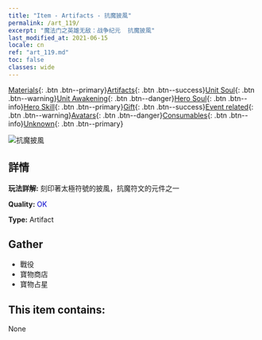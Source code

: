 ```yaml
---
title: "Item - Artifacts - 抗魔披風"
permalink: /art_119/
excerpt: "魔法门之英雄无敌：战争纪元  抗魔披風"
last_modified_at: 2021-06-15
locale: cn
ref: "art_119.md"
toc: false
classes: wide
---
```

 [Materials](/ItemsCN/){: .btn .btn--primary}[Artifacts](/ItemsCN/Artifacts/){: .btn .btn--success}[Unit Soul](/ItemsCN/UnitSoul/){: .btn .btn--warning}[Unit Awakening](/ItemsCN/UnitAwakening/){: .btn .btn--danger}[Hero Soul](/ItemsCN/HeroSoul/){: .btn .btn--info}[Hero Skill](/ItemsCN/HeroSkill/){: .btn .btn--primary}[Gift](/ItemsCN/Gift/){: .btn .btn--success}[Event related](/ItemsCN/Events/){: .btn .btn--warning}[Avatars](/ItemsCN/Avatars/){: .btn .btn--danger}[Consumables](/ItemsCN/Consumables/){: .btn .btn--info}[Unknown](/ItemsCN/Unknown/){: .btn .btn--primary}

 ![抗魔披風](/images/t/artifact_40232.png)

## 詳情
 **玩法詳解:** 刻印著太極符號的披風，抗魔符文的元件之一

 **Quality:** <span style="color: #0000CD">OK</span>

 **Type:** Artifact

## Gather

*    戰役 
*    寶物商店 
*    寶物占星 

## This item contains:

  None

